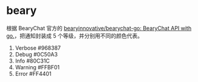 # beary

根据 BearyChat 官方的 [bearyinnovative/bearychat-go: BearyChat API with go.](https://github.com/bearyinnovative/bearychat-go)，把通知封装成 5 个等级，并分别用不同的颜色代表。

1. Verbose #968387
2. Debug   #0C50A3
3. Info    #80C31C
4. Warning #FFBF01
5. Error   #FF4401
